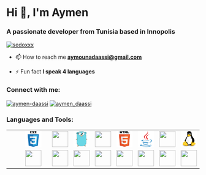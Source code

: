 <h1 align="left">Hi 👋, I'm Aymen</h1>
<h3 align="left">A passionate developer from Tunisia based in Innopolis</h3>

<p align="left"> <a href="https://github.com/Sedoxxx"><img src="https://github-profile-trophy.vercel.app/?username=sedoxxx&theme=onestar&title=-Stars,-Followers,-Reviews,-Issues" alt="sedoxxx" /></a> </p>

- 📫 How to reach me **aymounadaassi@gmail.com**

- ⚡ Fun fact **I speak 4 languages**

<h3 align="left">Connect with me:</h3>
<p align="left">
<a href="https://linkedin.com/in/aymen-daassi" target="blank"><img align="center" src="https://raw.githubusercontent.com/rahuldkjain/github-profile-readme-generator/master/src/images/icons/Social/linked-in-alt.svg" alt="aymen-daassi" height="30" width="40" /></a>
<a href="https://instagram.com/aymen_daassi" target="blank"><img align="center" src="https://raw.githubusercontent.com/rahuldkjain/github-profile-readme-generator/master/src/images/icons/Social/instagram.svg" alt="aymen_daassi" height="30" width="40" /></a>
</p>

<h3 align="left">Languages and Tools:</h3>
<table>
  <tr>
    <td><a href="https://www.typescriptlang.org/" target="_blank"><img src="https://raw.githubusercontent.com/devicons/devicon/master/icons/typescript/typescript-original.svg" width="42" height="42"/></a></td>
    <td><a href="https://vuejs.org/" target="_blank"><img src="https://raw.githubusercontent.com/devicons/devicon/master/icons/vuejs/vuejs-original-wordmark.svg" width="42" height="42"/></a></td>
    <td><a href="https://reactjs.org/" target="_blank"><img src="https://raw.githubusercontent.com/devicons/devicon/master/icons/react/react-original-wordmark.svg" width="42" height="42"/></a></td>
    <td><a href="https://www.w3schools.com/css/" target="_blank"><img src="https://raw.githubusercontent.com/devicons/devicon/master/icons/css3/css3-original-wordmark.svg" width="42" height="42"/></a></td>
    <td><a href="https://www.docker.com/" target="_blank"><img src="https://raw.githubusercontent.com/devicons/devicon/master/icons/docker/docker-original-wordmark.svg" width="42" height="42"/></a></td>
    <td><a href="https://www.git-scm.com/" target="_blank"><img src="https://www.vectorlogo.zone/logos/git-scm/git-scm-icon.svg" width="42" height="42"/></a></td>
    <td><a href="https://golang.org/" target="_blank"><img src="https://raw.githubusercontent.com/devicons/devicon/master/icons/go/go-original.svg" width="42" height="42"/></a></td>
    <td><a href="https://www.haskell.org/" target="_blank"><img src="https://upload.wikimedia.org/wikipedia/commons/1/1c/Haskell-Logo.svg" width="42" height="42"/></a></td>
    <td><a href="https://www.w3.org/html/" target="_blank"><img src="https://raw.githubusercontent.com/devicons/devicon/master/icons/html5/html5-original-wordmark.svg" width="42" height="42"/></a></td>
    <td><a href="https://www.java.com/" target="_blank"><img src="https://raw.githubusercontent.com/devicons/devicon/master/icons/java/java-original.svg" width="42" height="42"/></a></td>
    <td><a href="https://kubernetes.io/" target="_blank"><img src="https://www.vectorlogo.zone/logos/kubernetes/kubernetes-icon.svg" width="42" height="42"/></a></td>
    <td><a href="https://www.linux.org/" target="_blank"><img src="https://raw.githubusercontent.com/devicons/devicon/master/icons/linux/linux-original.svg" width="42" height="42"/></a></td>
    <td><a href="https://www.mongodb.com/" target="_blank"><img src="https://raw.githubusercontent.com/devicons/devicon/master/icons/mongodb/mongodb-original-wordmark.svg" width="42" height="42"/></a></td>
    <td><a href="https://www.mysql.com/" target="_blank"><img src="https://raw.githubusercontent.com/devicons/devicon/master/icons/mysql/mysql-original-wordmark.svg" width="42" height="42"/></a></td>
    <td><a href="https://nextjs.org/" target="_blank"><img src="https://cdn.worldvectorlogo.com/logos/nextjs-2.svg" width="42" height="42"/></a></td>
   </tr>
   <tr>
    <td><a href="https://www.python.org" target="_blank" rel="noreferrer"> <img src="https://raw.githubusercontent.com/devicons/devicon/master/icons/python/python-original.svg" alt="python" width="40" height="40"/> </a></td>
    <td><a href="https://www.nginx.com/" target="_blank"><img src="https://raw.githubusercontent.com/devicons/devicon/master/icons/nginx/nginx-original.svg" width="42" height="42"/></a></td>
    <td><a href="https://nodejs.org/" target="_blank"><img src="https://raw.githubusercontent.com/devicons/devicon/master/icons/nodejs/nodejs-original-wordmark.svg" width="42" height="42"/></a></td>
    <td><a href="https://nuxtjs.org/" target="_blank"><img src="https://www.vectorlogo.zone/logos/nuxtjs/nuxtjs-icon.svg" width="42" height="42"/></a></td>
    <td><a href="https://www.postgresql.org/" target="_blank"><img src="https://raw.githubusercontent.com/devicons/devicon/master/icons/postgresql/postgresql-original-wordmark.svg" width="42" height="42"/></a></td>
    <td><a href="https://pytorch.org/" target="_blank"><img src="https://www.vectorlogo.zone/logos/pytorch/pytorch-icon.svg" width="42" height="42"/></a></td>
    <td><a href="https://www.rabbitmq.com/" target="_blank"><img src="https://www.vectorlogo.zone/logos/rabbitmq/rabbitmq-icon.svg" width="42" height="42"/></a></td>
    <td><a href="https://spring.io/" target="_blank"><img src="https://www.vectorlogo.zone/logos/springio/springio-icon.svg" width="42" height="42"/></a></td>
    <td><a href="https://tailwindcss.com/" target="_blank"><img src="https://www.vectorlogo.zone/logos/tailwindcss/tailwindcss-icon.svg" width="42" height="42"/></a></td>
    <td><a href="https://www.tensorflow.org/" target="_blank"><img src="https://www.vectorlogo.zone/logos/tensorflow/tensorflow-icon.svg" width="42" height="42"/></a></td>
    <td><a href="https://www.arduino.cc/" target="_blank"><img src="https://cdn.worldvectorlogo.com/logos/arduino-1.svg" width="42" height="42"/></a></td>
    <td><a href="https://azure.microsoft.com/en-in/" target="_blank"><img src="https://www.vectorlogo.zone/logos/microsoft_azure/microsoft_azure-icon.svg" width="42" height="42"/></a></td>
    <td><a href="https://www.cprogramming.com/" target="_blank"><img src="https://raw.githubusercontent.com/devicons/devicon/master/icons/c/c-original.svg" width="42" height="42"/></a></td>
    <td><a href="https://www.w3schools.com/cpp/" target="_blank"><img src="https://raw.githubusercontent.com/devicons/devicon/master/icons/cplusplus/cplusplus-original.svg" width="42" height="42"/></a></td>
    <td><a href="https://www.figma.com/" target="_blank"><img src="https://www.vectorlogo.zone/logos/figma/figma-icon.svg" width="42" height="42"/></a></td>
  </tr>
</table>

<!-- <p><img align="left" src="https://github-readme-stats.vercel.app/api/top-langs?username=sedoxxx&show_icons=true&theme=dark&locale=en&layout=compact" alt="sedoxxx" /></p>

<p>&nbsp;<img align="center" src="https://github-readme-stats.vercel.app/api?username=sedoxxx&show_icons=true&theme=dark&locale=en" alt="sedoxxx" /></p> -->